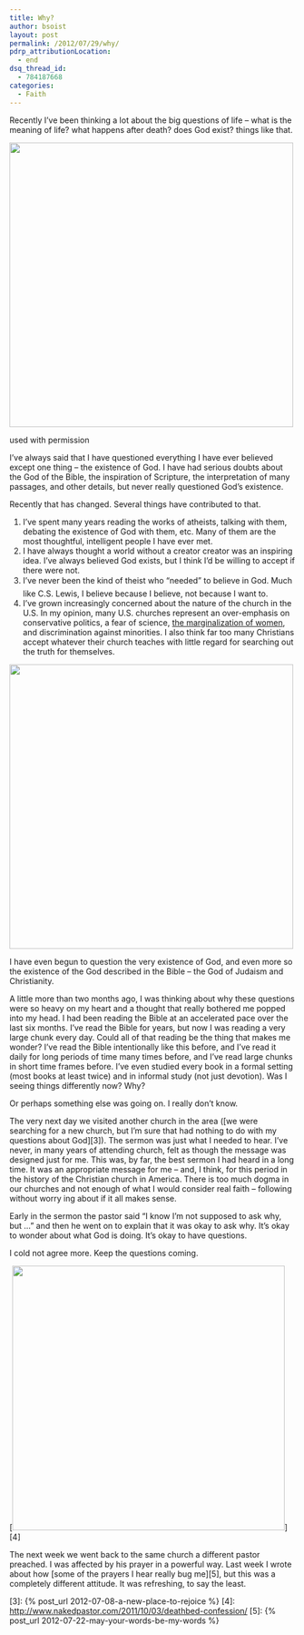 ```yaml
---
title: Why?
author: bsoist
layout: post
permalink: /2012/07/29/why/
pdrp_attributionLocation:
  - end
dsq_thread_id:
  - 784187668
categories:
  - Faith
---
```

Recently I&#8217;ve been thinking a lot about the big questions of life &#8211; what is the meaning of life? what happens after death? does God exist? things like that.

<div id="attachment_5593" class="wp-caption aligncenter" style="width: 510px">
  <a href="http://www.nakedpastor.com/2012/05/17/are-you-a-spiritual-refugee/"><img class="size-full wp-image-5593" title="refugee-questions1" alt="" src="http://media.soistmann.com/oped/wp-content/uploads/2012/06/refugee-questions1.jpeg" width="500" height="500" /></a>
  
  <p class="wp-caption-text">
    used with permission
  </p>
</div>

I&#8217;ve always said that I have questioned everything I have ever believed except one thing &#8211; the existence of God. I have had serious doubts about the God of the Bible, the inspiration of Scripture, the interpretation of many passages, and other details, but never really questioned God&#8217;s existence.

Recently that has changed. Several things have contributed to that.

  1. I&#8217;ve spent many years reading the works of atheists, talking with them, debating the existence of God with them, etc. Many of them are the most thoughtful, intelligent people I have ever met.
  2. I have always thought a world without a creator creator was an inspiring idea. I&#8217;ve always believed God exists, but I think I&#8217;d be willing to accept if there were not.
  3. I&#8217;ve never been the kind of theist who &#8220;needed&#8221; to believe in God. Much like C.S. Lewis, I believe because I believe, not because I want to.
  4. I&#8217;ve grown increasingly concerned about the nature of the church in the U.S. In my opinion, many U.S. churches represent an over-emphasis on conservative politics, a fear of science, [the marginalization of women][1], and discrimination against minorities. I also think far too many Christians accept whatever their church teaches with little regard for searching out the truth for themselves.

[<img class="aligncenter size-full wp-image-5588" title="just-believe" alt="" src="http://media.soistmann.com/oped/wp-content/uploads/2012/06/just-believe.jpeg" width="500" height="500" />][2]

I have even begun to question the very existence of God, and even more so the existence of the God described in the Bible &#8211; the God of Judaism and Christianity.

A little more than two months ago, I was thinking about why these questions were so heavy on my heart and a thought that really bothered me popped into my head. I had been reading the Bible at an accelerated pace over the last six months. I&#8217;ve read the Bible for years, but now I was reading a very large chunk every day. Could all of that reading be the thing that makes me wonder? I&#8217;ve read the Bible intentionally like this before, and I&#8217;ve read it daily for long periods of time many times before, and I&#8217;ve read large chunks in short time frames before. I&#8217;ve even studied every book in a formal setting (most books at least twice) and in informal study (not just devotion). Was I seeing things differently now? Why?

Or perhaps something else was going on. I really don&#8217;t know.

The very next day we visited another church in the area ([we were searching for a new church, but I&#8217;m sure that had nothing to do with my questions about God][3]). The sermon was just what I needed to hear. I&#8217;ve never, in many years of attending church, felt as though the message was designed just for me. This was, by far, the best sermon I had heard in a long time. It was an appropriate message for me &#8211; and, I think, for this period in the history of the Christian church in America. There is too much dogma in our churches and not enough of what I would consider real faith &#8211; following without worry ing about if it all makes sense.

Early in the sermon the pastor said &#8220;I know I&#8217;m not supposed to ask why, but &#8230;&#8221; and then he went on to explain that it was okay to ask why. It&#8217;s okay to wonder about what God is doing. It&#8217;s okay to have questions.

I cold not agree more. Keep the questions coming.

[<img class="aligncenter size-full wp-image-5589" title="death-bed-confession" alt="" src="http://media.soistmann.com/oped/wp-content/uploads/2012/06/death-bed-confession.jpeg" width="480" height="465" />][4]

The next week we went back to the same church a different pastor preached. I was affected by his prayer in a powerful way. Last week I wrote about how [some of the prayers I hear really bug me][5], but this was a completely different attitude. It was refreshing, to say the least.

 [1]: http://www.flickr.com/photos/haywardart/5633755737/in/photostream
 [2]: http://www.nakedpastor.com/2012/06/12/dont-think-just-believe/
 [3]: {% post_url 2012-07-08-a-new-place-to-rejoice %}
 [4]: http://www.nakedpastor.com/2011/10/03/deathbed-confession/
 [5]: {% post_url 2012-07-22-may-your-words-be-my-words %}
